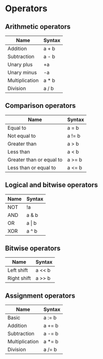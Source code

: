 # Operators

## Arithmetic operators

Name | Syntax
 --- | -----
Addition | a + b
Subtraction | a - b
Unary plus | +a
Unary minus | -a
Multiplication | a * b
Division | a / b

## Comparison operators

Name | Syntax
 --- | -----
Equal to | a = b
Not equal to | a != b
Greater than | a > b
Less than | a < b
Greater than or equal to | a >= b
Less than or equal to | a <= b

## Logical and bitwise operators

Name | Syntax
 --- | -----
NOT | !a
AND | a & b
OR | a \| b
XOR | a ^ b

## Bitwise operators

Name | Syntax
 --- | -----
Left shift | a << b
Right shift | a >> b

## Assignment operators

Name | Syntax
 --- | -----
Basic | a := b
Addition | a += b
Subtraction | a -= b
Multiplication | a *= b
Division | a /= b
